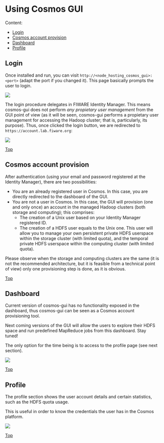 # <a name="usage"></a>Using Cosmos GUI
Content:

* [Login](#section1)
* [Cosmos account provision](#section2)
* [Dashboard](#section3)
* [Profile](#section4)

## <a name="section1"></a>Login
Once installed and run, you can visit `http://<node_hosting_cosmos_gui>:<port>` (adapt the port if you changed it). This page basically prompts the user to login.

![](../images/cosmos_gui__init.png)

The login procedure delegates in FIWARE Identity Manager. This means cosmos-gui does not perform <i>any propietary user management</i> from the GUI point of view (as it will be seen, cosmos-gui performs a propietary user management for accessing the Hadoop cluster; that is, particularly, its purpose). Thus, once clicked the login button, we are redirected to `https://account.lab.fiware.org`:

![](../images/cosmos_gui__auth.png)

[Top](#top)

## <a name="section2"></a>Cosmos account provision
After authentication (using your email and password registered at the Identity Manager), there are two possibilities:

* You are an already registered user in Cosmos. In this case, you are directly redirected to the dashboard of the GUI.
* You are not a user in Cosmos. In this case, the GUI will provision (one and only once) an account in the managed Hadoop clusters (both storage and computing); this comprises:
    * The creation of a Unix user based on your Identity Manager registered ID.
    * The creation of a HDFS user equals to the Unix one. This user will allow you to manage your own persistent private HDFS userspace within the storage cluster (with limited quota), and the temporal private HDFS userspace within the computing cluster (with limited quota).

Please observe when the storage and computing clusters are the same (it is not the recommended architecture, but it is feasible from a technical point of view) only one provisioning step is done, as it is obvious.

[Top](#top)

## <a name="section3"></a>Dashboard
Current version of cosmos-gui has no functionality exposed in the dashboard, thus cosmos-gui can be seen as a Cosmos account provisioning tool.

Next coming versions of the GUI will allow the users to explore their HDFS space and run predefined MapReduce jobs from this dashboard. Stay tuned!

The only option for the time being is to access to the profile page (see next section).

![](../images/cosmos_gui__dashboard.png)

[Top](#top)

## <a name="section4"></a>Profile
The profile section shows the user account details and certain statistics, such as the HDFS quota usage.

This is useful in order to know the credentials the user has in the Cosmos platform.

![](../images/cosmos_gui__profile.png)

[Top](#top)
